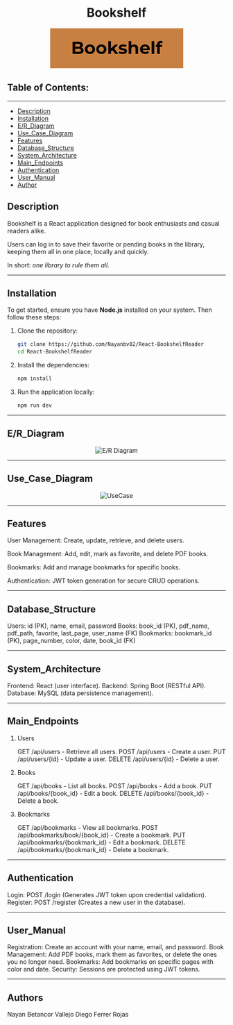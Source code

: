 <h1 align="center">Bookshelf</h1>
<p align="center"><img alt="Bookshelf Logo" src="https://github.com/Nayanbv02/LND-BookShelf-Nayan/blob/main/img/Bookshelf.png?raw=true"/></p> 

## Table of Contents:
---
- [Description](#description)
- [Installation](#installation)
- [E/R_Diagram](#e/r_diagram)
- [Use_Case_Diagram](#use_case_diagram)
- [Features](#features)
- [Database_Structure](#database_structure)
- [System_Architecture](#system_architecture)
- [Main_Endpoints](#main_endpoints)
- [Authentication](#authentication)
- [User_Manual](#user_manual)
- [Author](#author)

## Description

Bookshelf is a React application designed for book enthusiasts and casual readers alike. 

Users can log in to save their favorite or pending books in the library, keeping them all in one place, locally and quickly.

In short: *one library to rule them all*.

---

## Installation

To get started, ensure you have **Node.js** installed on your system. Then follow these steps:

1. Clone the repository:
    ```bash
    git clone https://github.com/Nayanbv02/React-BookshelfReader
    cd React-BookshelfReader

2. Install the dependencies:
    ```bash
    npm install

3. Run the application locally:
    ```bash
    npm run dev

---

## E/R_Diagram

<p align="center"><img alt="E/R Diagram" src="https://media.discordapp.net/attachments/765658882453536768/1338588847780659303/image.png?ex=67b6d643&is=67b584c3&hm=947f8b8ad2319a904376b07a43702688d9d7c81d1010f2f7a3706e3334f698e2&=&format=webp&quality=lossless"/></p> 

---

## Use_Case_Diagram

<p align="center"><img alt="UseCase" src="https://media.discordapp.net/attachments/765658882453536768/1338589122184613989/image.png?ex=67b6d684&is=67b58504&hm=4116108d367be44b33d4f84a908f12ae7324efe868b8e7749f8a2aa4fc7b5c36&=&format=webp&quality=lossless"/></p> 

---

## Features

User Management: Create, update, retrieve, and delete users.

Book Management: Add, edit, mark as favorite, and delete PDF books.

Bookmarks: Add and manage bookmarks for specific books.

Authentication: JWT token generation for secure CRUD operations.

---

## Database_Structure

Users: id (PK), name, email, password
Books: book_id (PK), pdf_name, pdf_path, favorite, last_page, user_name (FK)
Bookmarks: bookmark_id (PK), page_number, color, date, book_id (FK)

---

## System_Architecture

Frontend: React (user interface).
Backend: Spring Boot (RESTful API).
Database: MySQL (data persistence management).

---

## Main_Endpoints

1. Users

   GET /api/users - Retrieve all users.
   POST /api/users - Create a user.
   PUT /api/users/{id} - Update a user.
   DELETE /api/users/{id} - Delete a user.

2. Books

   GET /api/books - List all books.
   POST /api/books - Add a book.
   PUT /api/books/{book_id} - Edit a book.
   DELETE /api/books/{book_id} - Delete a book.

3. Bookmarks

   GET /api/bookmarks - View all bookmarks.
   POST /api/bookmarks/book/{book_id} - Create a bookmark.
   PUT /api/bookmarks/{bookmark_id} - Edit a bookmark.
   DELETE /api/bookmarks/{bookmark_id} - Delete a bookmark.

---

## Authentication

Login: POST /login (Generates JWT token upon credential validation).
Register: POST /register (Creates a new user in the database).

---

## User_Manual

Registration: Create an account with your name, email, and password.
Book Management: Add PDF books, mark them as favorites, or delete the ones you no longer need.
Bookmarks: Add bookmarks on specific pages with color and date.
Security: Sessions are protected using JWT tokens.

---

## Authors

Nayan Betancor Vallejo
Diego Ferrer Rojas
